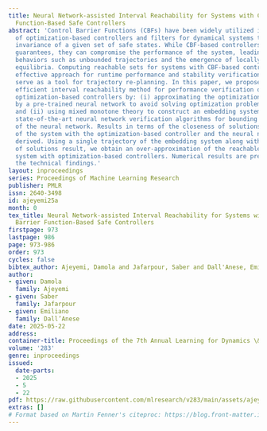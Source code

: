 ```yaml
---
title: Neural Network-assisted Interval Reachability for Systems with Control Barrier
  Function-Based Safe Controllers
abstract: 'Control Barrier Functions (CBFs) have been widely utilized in the design
  of optimization-based controllers and filters for dynamical systems to ensure forward
  invariance of a given set of safe states. While CBF-based controllers offer safety
  guarantees, they can compromise the performance of the system, leading to undesirable
  behaviors such as unbounded trajectories and the emergence of locally stable spurious
  equilibria. Computing reachable sets for systems with CBF-based controllers is an
  effective approach for runtime performance and stability verification, and can potentially
  serve as a tool for trajectory re-planning. In this paper, we propose a computationally
  efficient interval reachability method for performance verification of systems with
  optimization-based controllers by: (i) approximating the optimization-based controller
  by a pre-trained neural network to avoid solving optimization problems repeatedly,
  and (ii) using mixed monotone theory to construct an embedding system that leverages
  state-of-the-art neural network verification algorithms for bounding the output
  of the neural network. Results in terms of the closeness of solutions of trajectories
  of the system with the optimization-based controller and the neural network are
  derived. Using a single trajectory of the embedding system along with our closeness
  of solutions result, we obtain an over-approximation of the reachable set of the
  system with optimization-based controllers. Numerical results are presented to corroborate
  the technical findings.'
layout: inproceedings
series: Proceedings of Machine Learning Research
publisher: PMLR
issn: 2640-3498
id: ajeyemi25a
month: 0
tex_title: Neural Network-assisted Interval Reachability for Systems with Control
  Barrier Function-Based Safe Controllers
firstpage: 973
lastpage: 986
page: 973-986
order: 973
cycles: false
bibtex_author: Ajeyemi, Damola and Jafarpour, Saber and Dall'Anese, Emiliano
author:
- given: Damola
  family: Ajeyemi
- given: Saber
  family: Jafarpour
- given: Emiliano
  family: Dall’Anese
date: 2025-05-22
address:
container-title: Proceedings of the 7th Annual Learning for Dynamics \& Control Conference
volume: '283'
genre: inproceedings
issued:
  date-parts:
  - 2025
  - 5
  - 22
pdf: https://raw.githubusercontent.com/mlresearch/v283/main/assets/ajeyemi25a/ajeyemi25a.pdf
extras: []
# Format based on Martin Fenner's citeproc: https://blog.front-matter.io/posts/citeproc-yaml-for-bibliographies/
---
```

